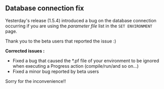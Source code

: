 ## Database connection fix ##

Yesterday's release (1.5.4) introduced a bug on the database connection occurring if you are using the _parameter file_ list in the `SET ENVIRONMENT` page.

Thank you to the beta users that reported the issue :)

**Corrected issues :**
- Fixed a bug that caused the *.pf file of your environment to be ignored when executing a Progress action (compile/run/and so on...)
- Fixed a minor bug reported by beta users

Sorry for the inconvenience!!

